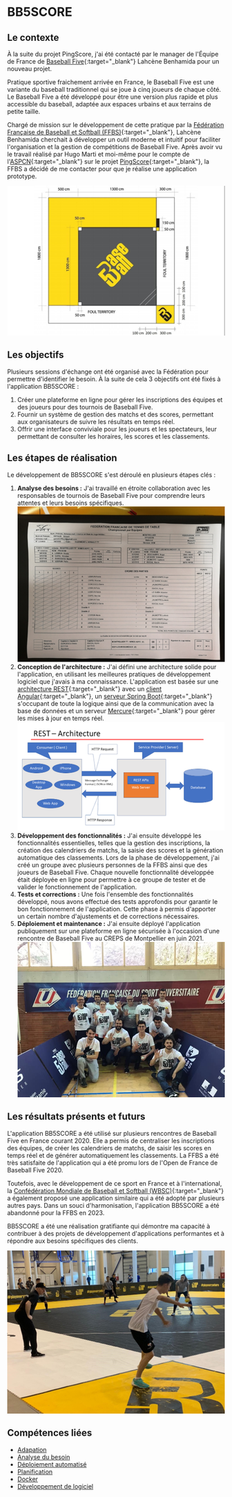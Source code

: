 # BB5SCORE

## Le contexte
À la suite du projet PingScore, j'ai été contacté par le manager de l'Équipe de France de [Baseball Five](https://baseball5.wbsc.org/fr.html){:target="_blank"} Lahcène 
Benhamida pour un nouveau projet.

Pratique sportive fraichement arrivée en France, le Baseball Five est une variante du baseball traditionnel qui se joue à cinq joueurs de chaque côté. Le Baseball Five a été développé pour être une version plus rapide et plus accessible du baseball, adaptée aux espaces urbains et aux terrains de petite taille.

Chargé de mission sur le développement de cette pratique par la [Fédération Française de Baseball et Softball (FFBS)](https://ffbs.fr/){:target="_blank"}, Lahcène Benhamida cherchait à développer un outil moderne et intuitif pour faciliter l'organisation et la 
gestion de compétitions de Baseball Five.
Après avoir vu le travail réalisé par Hugo Marti et moi-même pour le compte de l'[ASPCN](http://aspcn.fr/){:target="_blank"} sur le projet [PingScore](../pingscore){:target="_blank"}, 
la FFBS a décidé de me contacter pour que je réalise une application prototype.

![terrain-bb5.png](../../img/terrain-bb5.png)

## Les objectifs
Plusieurs sessions d'échange ont été organisé avec la Fédération pour permettre d'identifier le besoin.
À la suite de cela 3 objectifs ont été fixés à l'application BB5SCORE :

1.	Créer une plateforme en ligne pour gérer les inscriptions des équipes et des joueurs pour des tournois de Baseball Five.
2.	Fournir un système de gestion des matchs et des scores, permettant aux organisateurs de suivre les résultats en temps réel.
3.	Offrir une interface conviviale pour les joueurs et les spectateurs, leur permettant de consulter les horaires, les scores et les classements.

## Les étapes de réalisation
Le développement de BB5SCORE s'est déroulé en plusieurs étapes clés :

1. **Analyse des besoins :** J'ai travaillé en étroite collaboration avec les responsables de tournois de Baseball Five 
pour comprendre leurs attentes et leurs besoins spécifiques.
![feuille-match-bb5.png](../../img/feuille-match-bb5.png)
2. **Conception de l'architecture :** J'ai défini une architecture solide pour l'application, en utilisant les meilleures 
   pratiques de développement logiciel que j'avais à ma connaissance. L'application est basée sur une [architecture REST](https://www.redhat.com/fr/topics/api/what-is-a-rest-api){:target="_blank"} avec un [client Angular](https://angular.io/){:target="_blank"}, un [serveur Spring Boot](https://spring.io/){:target="_blank"} s'occupant de 
   toute la logique ainsi que de la communication avec la base de données et un serveur [Mercure](https://mercure.rocks/){:target="_blank"} pour gérer les mises à jour en temps réel.
![rest.png](../../img/rest.png)
3. **Développement des fonctionnalités :** J'ai ensuite développé les fonctionnalités essentielles, telles que la gestion 
   des inscriptions, la création des calendriers de matchs, la saisie des scores et la génération automatique des classements. Lors de la phase de développement, j'ai créé un groupe avec plusieurs personnes de la FFBS ainsi que des joueurs de Baseball Five. Chaque nouvelle fonctionnalité développée était déployée en ligne pour permettre à ce groupe de tester et de valider le fonctionnement de l'application.
4. **Tests et corrections :** Une fois l'ensemble des fonctionnalités développé, nous avons effectué des tests approfondis 
   pour garantir le bon fonctionnement de l'application. Cette phase à permis d'apporter un certain nombre d'ajustements et de corrections nécessaires.
5. **Déploiement et maintenance :** J'ai ensuite déployé l'application publiquement sur une plateforme en ligne sécurisée 
   à l'occasion d'une rencontre de Baseball Five au CREPS de Montpellier en juin 2021.
![creps.png](../../img/creps.png)

## Les résultats présents et futurs
L'application BB5SCORE a été utilisé sur plusieurs rencontres de Baseball Five en France courant 2020. Elle a permis de centraliser les inscriptions des équipes, de créer les calendriers de matchs, de saisir les scores en temps réel et de générer automatiquement les classements. La FFBS a été très satisfaite de l'application qui a été promu lors de l'Open de France de Baseball Five 2020.

Toutefois, avec le développement de ce sport en France et à l'international, la [Confédération Mondiale de Baseball et Softball (WBSC)](https://baseball5.wbsc.org/fr.html){:target="_blank"} a également proposé une application similaire qui a été adopté par plusieurs autres pays. Dans un souci d'harmonisation, l'application BB5SCORE a été abandonné pour la FFBS en 2023.

BB5SCORE a été une réalisation gratifiante qui démontre ma capacité à contribuer à des projets de développement d'applications performantes et à répondre aux besoins spécifiques des clients.

![match-bb5.png](../../img/match-bb5.png)

## Compétences liées
- [Adapation](../../mes-compétences/Humaines/adaptation)
- [Analyse du besoin](../../mes-compétences/Humaines/analyse-du-besoin)
- [Déploiement automatisé](../../mes-compétences/Techniques/deploiement-automatise)
- [Planification](../../mes-compétences/Techniques/planification)
- [Docker](../../mes-compétences/Techniques/docker)
- [Développement de logiciel](../../mes-compétences/Techniques/developpement-logiciel)
